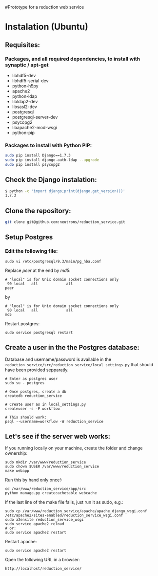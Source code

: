 #Prototype for a reduction web service

# Instalation (Ubuntu)

## Requisites:

### Packages, and all required dependencies, to install with synaptic / apt-get 
- libhdf5-dev
- libhdf5-serial-dev
- python-h5py
- apache2
- python-ldap
- libldap2-dev
- libsasl2-dev
- postgresql
- postgresql-server-dev
- psycopg2
- libapache2-mod-wsgi
- python-pip

### Packages to install with Python PIP:

```bash
sudo pip install Django==1.7.3
sudo pip install django-auth-ldap --upgrade
sudo pip install psycopg2
```

## Check the Django instalation:

```bash
$ python -c 'import django;print(django.get_version())'
1.7.3
```
## Clone the repository:
```bash
git clone git@github.com:neutrons/reduction_service.git
```

## Setup Postgres

### Edit the following file:
```
sudo vi /etc/postgresql/9.3/main/pg_hba.conf
```

Replace *peer* at the end by *md5*:

```
# "local" is for Unix domain socket connections only
 90 local   all             all                                     peer

```
by
```
# "local" is for Unix domain socket connections only
 90 local   all             all                                     md5

```
Restart postgres:
```
sudo service postgresql restart
```

## Create a user in the the Postgres database:

Database and username/password is available in the ```reduction_service/src/reduction_service/local_settings.py``` that should have been provided sepparatly.

```
# Enter as postgres user
sudo su - postgres

# Once postgres, create a db
createdb reduction_service

# Create user as in local_settings.py
createuser -s -P workflow

# This should work:
psql --username=workflow -W reduction_service

```

## Let's see if the server web works:

If you running locally on your machine, create the folder and change ownership:
```
sudo mkdir /var/www/reduction_service
sudo chown $USER /var/www/reduction_service
make webapp
```

Run this by hand only once!:
```
cd /var/www/reduction_service/app/src
python manage.py createcachetable webcache
```

If the last line of the make file fails, just run it as sudo, e.g.:
```
sudo cp /var/www/reduction_service/apache/apache_django_wsgi.conf  /etc/apache2/sites-enabled/reduction_service_wsgi.conf
sudo a2ensite reduction_service_wsgi
sudo service apache2 reload
# or:
sudo service apache2 restart
```

Restart apache:
```
sudo service apache2 restart
```

Open the following URL in a browser:
```
http://localhost/reduction_service/
```

